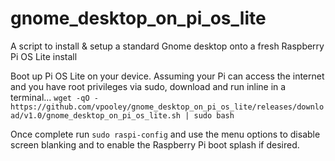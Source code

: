 # gnome_desktop_on_pi_os_lite
A script to install &amp; setup a standard Gnome desktop onto a fresh Raspberry Pi OS Lite install

Boot up Pi OS Lite on your device.
Assuming your Pi can access the internet and you have root privileges via sudo, download and run inline in a terminal...
`wget -qO - https://github.com/vpooley/gnome_desktop_on_pi_os_lite/releases/download/v1.0/gnome_desktop_on_pi_os_lite.sh | sudo bash`

Once complete run `sudo raspi-config` and use the menu options to disable screen blanking and to enable the Raspberry Pi boot splash if desired.
